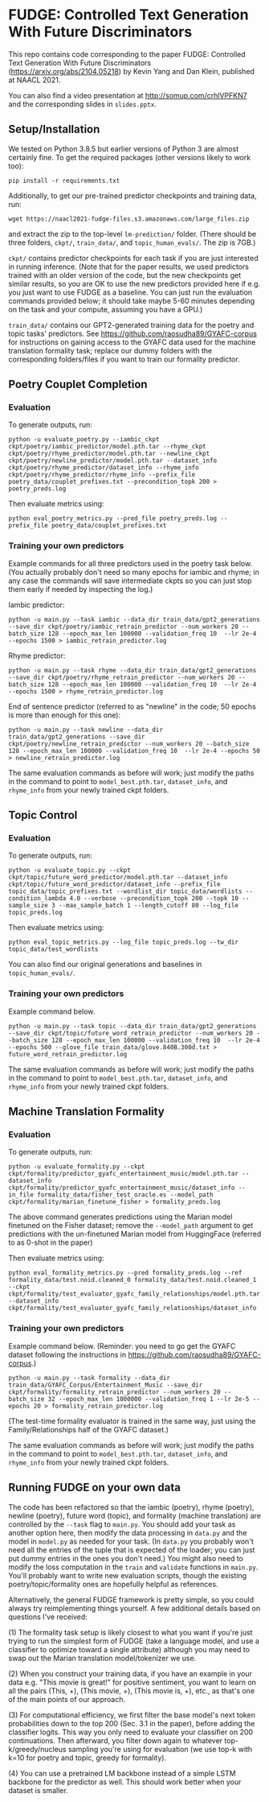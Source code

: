 # FUDGE: Controlled Text Generation With Future Discriminators

This repo contains code corresponding to the paper FUDGE: Controlled Text Generation With Future Discriminators (https://arxiv.org/abs/2104.05218) by Kevin Yang and Dan Klein, published at NAACL 2021. 

You can also find a video presentation at http://somup.com/crhlVPFKN7 and the corresponding slides in `slides.pptx`. 

## Setup/Installation

We tested on Python 3.8.5 but earlier versions of Python 3 are almost certainly fine. To get the required packages (other versions likely to work too):

```
pip install -r requirements.txt
```

Additionally, to get our pre-trained predictor checkpoints and training data, run:

```
wget https://naacl2021-fudge-files.s3.amazonaws.com/large_files.zip
```

and extract the zip to the top-level `lm-prediction/` folder. (There should be three folders, `ckpt/`, `train_data/`, and `topic_human_evals/`. The zip is 7GB.)

`ckpt/` contains predictor checkpoints for each task if you are just interested in running inference. (Note that for the paper results, we used predictors trained with an older version of the code, but the new checkpoints get similar results, so you are OK to use the new predictors provided here if e.g. you just want to use FUDGE as a baseline. You can just run the evaluation commands provided below; it should take maybe 5-60 minutes depending on the task and your compute, assuming you have a GPU.)

`train_data/` contains our GPT2-generated training data for the poetry and topic tasks' predictors. See https://github.com/raosudha89/GYAFC-corpus for instructions on gaining access to the GYAFC data used for the machine translation formality task; replace our dummy folders with the corresponding folders/files if you want to train our formality predictor. 

## Poetry Couplet Completion

### Evaluation

To generate outputs, run:

```
python -u evaluate_poetry.py --iambic_ckpt ckpt/poetry/iambic_predictor/model.pth.tar --rhyme_ckpt ckpt/poetry/rhyme_predictor/model.pth.tar --newline_ckpt ckpt/poetry/newline_predictor/model.pth.tar --dataset_info ckpt/poetry/rhyme_predictor/dataset_info --rhyme_info ckpt/poetry/rhyme_predictor/rhyme_info --prefix_file poetry_data/couplet_prefixes.txt --precondition_topk 200 > poetry_preds.log
```

Then evaluate metrics using:

```
python eval_poetry_metrics.py --pred_file poetry_preds.log --prefix_file poetry_data/couplet_prefixes.txt
```

### Training your own predictors

Example commands for all three predictors used in the poetry task below. (You actually probably don't need so many epochs for iambic and rhyme; in any case the commands will save intermediate ckpts so you can just stop them early if needed by inspecting the log.)

Iambic predictor:

```
python -u main.py --task iambic --data_dir train_data/gpt2_generations --save_dir ckpt/poetry/iambic_retrain_predictor --num_workers 20 --batch_size 128 --epoch_max_len 100000 --validation_freq 10  --lr 2e-4 --epochs 1500 > iambic_retrain_predictor.log
```

Rhyme predictor:

```
python -u main.py --task rhyme --data_dir train_data/gpt2_generations --save_dir ckpt/poetry/rhyme_retrain_predictor --num_workers 20 --batch_size 128 --epoch_max_len 100000 --validation_freq 10  --lr 2e-4 --epochs 1500 > rhyme_retrain_predictor.log
```

End of sentence predictor (referred to as "newline" in the code; 50 epochs is more than enough for this one):

```
python -u main.py --task newline --data_dir train_data/gpt2_generations --save_dir ckpt/poetry/newline_retrain_predictor --num_workers 20 --batch_size 128 --epoch_max_len 100000 --validation_freq 10  --lr 2e-4 --epochs 50 > newline_retrain_predictor.log
```

The same evaluation commands as before will work; just modify the paths in the command to point to `model_best.pth.tar`, `dataset_info`, and `rhyme_info` from your newly trained ckpt folders. 

## Topic Control

### Evaluation

To generate outputs, run:

```
python -u evaluate_topic.py --ckpt ckpt/topic/future_word_predictor/model.pth.tar --dataset_info ckpt/topic/future_word_predictor/dataset_info --prefix_file topic_data/topic_prefixes.txt --wordlist_dir topic_data/wordlists --condition_lambda 4.0 --verbose --precondition_topk 200 --topk 10 --sample_size 3 --max_sample_batch 1 --length_cutoff 80 --log_file topic_preds.log
```

Then evaluate metrics using:

```
python eval_topic_metrics.py --log_file topic_preds.log --tw_dir topic_data/test_wordlists
```

You can also find our original generations and baselines in `topic_human_evals/`.

### Training your own predictors

Example command below.

```
python -u main.py --task topic --data_dir train_data/gpt2_generations --save_dir ckpt/topic/future_word_retrain_predictor --num_workers 20 --batch_size 128 --epoch_max_len 100000 --validation_freq 10  --lr 2e-4 --epochs 500 --glove_file train_data/glove.840B.300d.txt > future_word_retrain_predictor.log
```

The same evaluation commands as before will work; just modify the paths in the command to point to `model_best.pth.tar`, `dataset_info`, and `rhyme_info` from your newly trained ckpt folders. 

## Machine Translation Formality

### Evaluation

To generate outputs, run:

```
python -u evaluate_formality.py --ckpt ckpt/formality/predictor_gyafc_entertainment_music/model.pth.tar --dataset_info ckpt/formality/predictor_gyafc_entertainment_music/dataset_info --in_file formality_data/fisher_test_oracle.es --model_path ckpt/formality/marian_finetune_fisher > formality_preds.log
```

The above command generates predictions using the Marian model finetuned on the Fisher dataset; remove the `--model_path` argument to get predictions with the un-finetuned Marian model from HuggingFace (referred to as 0-shot in the paper)

Then evaluate metrics using:

```
python eval_formality_metrics.py --pred formality_preds.log --ref formality_data/test.noid.cleaned_0 formality_data/test.noid.cleaned_1 --ckpt ckpt/formality/test_evaluator_gyafc_family_relationships/model.pth.tar --dataset_info ckpt/formality/test_evaluator_gyafc_family_relationships/dataset_info
```

### Training your own predictors

Example command below. (Reminder: you need to go get the GYAFC dataset following the instructions in https://github.com/raosudha89/GYAFC-corpus.)

```
python -u main.py --task formality --data_dir train_data/GYAFC_Corpus/Entertainment_Music --save_dir ckpt/formality/formality_retrain_predictor --num_workers 20 --batch_size 32 --epoch_max_len 1000000 --validation_freq 1 --lr 2e-5 --epochs 20 > formality_retrain_predictor.log
```

(The test-time formality evaluator is trained in the same way, just using the Family/Relationships half of the GYAFC dataset.)

The same evaluation commands as before will work; just modify the paths in the command to point to `model_best.pth.tar`, `dataset_info`, and `rhyme_info` from your newly trained ckpt folders. 

## Running FUDGE on your own data

The code has been refactored so that the iambic (poetry), rhyme (poetry), newline (poetry), future word (topic), and formality (machine translation) are controlled by the `--task` flag to `main.py`. You should add your task as another option here, then modify the data processing in `data.py` and the model in `model.py` as needed for your task. (In `data.py` you probably won't need all the entries of the tuple that is expected of the loader; you can just put dummy entries in the ones you don't need.) You might also need to modify the loss computation in the `train` and `validate` functions in `main.py`. You'll probably want to write new evaluation scripts, though the existing poetry/topic/formality ones are hopefully helpful as references. 

Alternatively, the general FUDGE framework is pretty simple, so you could always try reimplementing things yourself. A few additional details based on questions I've received: 

(1) The formality task setup is likely closest to what you want if you're just trying to run the simplest form of FUDGE (take a language model, and use a classifier to optimize toward a single attribute) although you may need to swap out the Marian translation model/tokenizer we use. 

(2) When you construct your training data, if you have an example in your data e.g. "This movie is great!" for positive sentiment, you want to learn on all the pairs (This, +), (This movie, +), (This movie is, +), etc., as that's one of the main points of our approach. 

(3) For computational efficiency, we first filter the base model's next token probabilities down to the top 200 (Sec. 3.1 in the paper), before adding the classifier logits. This way you only need to evaluate your classifier on 200 continuations. Then afterward, you filter down again to whatever top-k/greedy/nucleus sampling you're using for evaluation (we use top-k with k=10 for poetry and topic, greedy for formality). 

(4) You can use a pretrained LM backbone instead of a simple LSTM backbone for the predictor as well. This should work better when your dataset is smaller. 